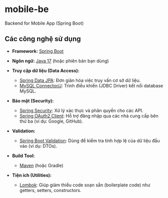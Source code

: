 # mobile-be
Backend for Mobile App (Spring Boot)
## Các công nghệ sử dụng

- **Framework:** [Spring Boot](https://spring.io/projects/spring-boot)
- **Ngôn ngữ:** [Java 17](https://www.oracle.com/java/technologies/javase/jdk17-archive-downloads.html) (hoặc phiên bản bạn dùng)

- **Truy cập dữ liệu (Data Access):**
  - [Spring Data JPA](https://spring.io/projects/spring-data-jpa): Đơn giản hóa việc truy vấn cơ sở dữ liệu.
  - [MySQL Connector/J](https://dev.mysql.com/doc/connector-j/en/): Trình điều khiển (JDBC Driver) kết nối database MySQL.

- **Bảo mật (Security):**
  - [Spring Security](https://spring.io/projects/spring-security): Xử lý xác thực và phân quyền cho các API.
  - [Spring OAuth2 Client](https://docs.spring.io/spring-security/reference/servlet/oauth2/client/index.html): Hỗ trợ đăng nhập qua các nhà cung cấp bên thứ ba (ví dụ: Google, GitHub).

- **Validation:**
  - [Spring Boot Validation](https://docs.spring.io/spring-boot/docs/current/reference/html/io.html#io.validation): Dùng để kiểm tra tính hợp lệ của dữ liệu đầu vào (ví dụ: DTOs).

- **Build Tool:**
  - [Maven](https://maven.apache.org/) (hoặc Gradle)

- **Tiện ích (Utilities):**
  - [Lombok](https://projectlombok.org/): Giúp giảm thiểu code soạn sẵn (boilerplate code) như getters, setters, constructors.
